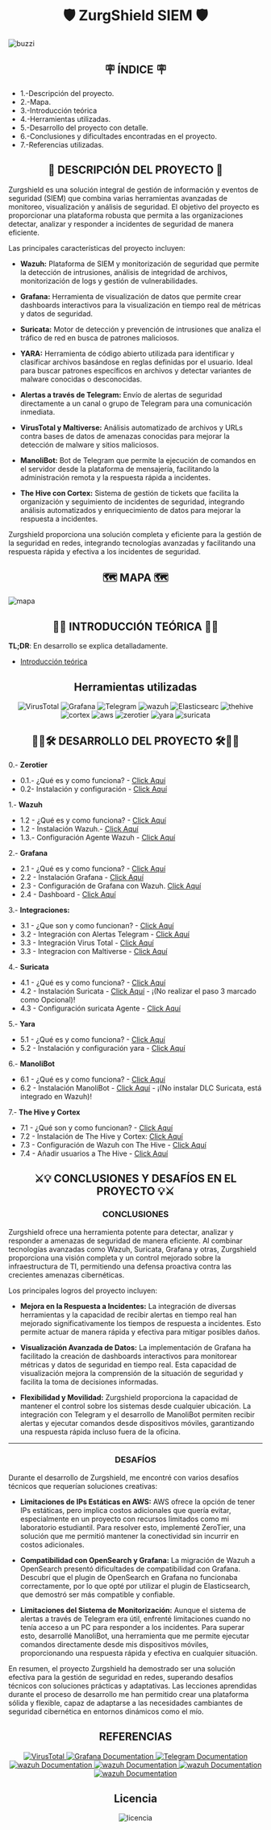 
<h1 align="center">🛡️   ZurgShield SIEM  🛡️ </h1>




![buzzi](/img/buzzi.png)

<h2 align="center"> 🪧 ÍNDICE 🪧</h2>

- 1.-Descripción del proyecto.
- 2.-Mapa.
- 3.-Introducción teórica
- 4.-Herramientas utilizadas.
- 5.-Desarrollo del proyecto con detalle.
- 6.-Conclusiones y dificultades encontradas en el proyecto.
- 7.-Referencias utilizadas.

<h2 align="center"> 📝 DESCRIPCIÓN DEL PROYECTO 📝 </h2>

Zurgshield es una solución integral de gestión de información y eventos de seguridad (SIEM) que combina varias herramientas avanzadas de monitoreo, visualización y análisis de seguridad. El objetivo del proyecto es proporcionar una plataforma robusta que permita a las organizaciones detectar, analizar y responder a incidentes de seguridad de manera eficiente.

Las principales características del proyecto incluyen:

- **Wazuh:** Plataforma de SIEM y monitorización de seguridad que permite la detección de intrusiones, análisis de integridad de archivos, monitorización de logs y gestión de vulnerabilidades.

- **Grafana:** Herramienta de visualización de datos que permite crear dashboards interactivos para la visualización en tiempo real de métricas y datos de seguridad.

- **Suricata:** Motor de detección y prevención de intrusiones que analiza el tráfico de red en busca de patrones maliciosos.

- **YARA:** Herramienta de código abierto utilizada para identificar y clasificar archivos basándose en reglas definidas por el usuario. Ideal para buscar patrones específicos en archivos y detectar variantes de malware conocidas o desconocidas. 

- **Alertas a través de Telegram:** Envío de alertas de seguridad directamente a un canal o grupo de Telegram para una comunicación inmediata.

- **VirusTotal y Maltiverse:** Análisis automatizado de archivos y URLs contra bases de datos de amenazas conocidas para mejorar la detección de malware y sitios maliciosos.

- **ManoliBot:** Bot de Telegram que permite la ejecución de comandos en el servidor desde la plataforma de mensajería, facilitando la administración remota y la respuesta rápida a incidentes.
  
- **The Hive con Cortex:** Sistema de gestión de tickets que facilita la organización y seguimiento de incidentes de seguridad, integrando análisis automatizados y enriquecimiento de datos para mejorar la respuesta a incidentes.



Zurgshield proporciona una solución completa y eficiente para la gestión de la seguridad en redes, integrando tecnologías avanzadas y facilitando una respuesta rápida y efectiva a los incidentes de seguridad.



<h2 align="center"> 🗺️ MAPA 🗺️ </h2>


![mapa](/img/mapa.png)



<h2 align="center"> 📓📌 INTRODUCCIÓN TEÓRICA 📌📓 </h2> 

**TL;DR**: En desarrollo se explica detalladamente. 

 - [Introducción teórica](/Guia/introduccionTeorica.md)

  <h2 align="center">  Herramientas utilizadas   </h2> 

  <p align="center">

  <img src="/img/telegram_icon-icons.com_72055.png" alt="VirusTotal">
  <img src="/img/grafana_logo_icon_171048.png" alt="Grafana">
  <img src="/img/virustotal_logo_icon_171247.png" alt="Telegram">
  <img src="https://github.com/wazuh/wazuh-packages/blob/4.3/stack/dashboard/base/files/etc/custom_welcome/Assets/Favicons/mstile-70x70.png" alt="wazuh">
  <img src="/img/icons8-elasticsearch-74.png" alt="Elasticsearc">
  <img src="/img/thehive_resized.png" alt="thehive">
  <img src="/img/cortex (1).svg" alt="cortex ">
  <img src="/img/icons8-aws-70.png" alt="aws ">
  <img src="/img/cortex (1).svg" alt="zerotier ">
  <img src="/img/cortex (1).svg" alt="yara ">
  <img src="/img/cortex (1).svg" alt="suricata ">

  </p>




<h2 align="center"> 📓🔌🛠️ DESARROLLO DEL PROYECTO 🛠️🔌📓 </h2>

   0.- **Zerotier**
   
   - 0.1.- ¿Qué es y como funciona? - [Click Aquí](Guia/zerotier.md)
   - 0.2- Instalación y configuración - [Click Aquí](Guia/zerotier1.md)
   
   1.- **Wazuh**

   - 1.2 - ¿Qué es y como funciona? - [Click Aquí](Guia/wazuh.md)
   - 1.2 - Instalación Wazuh.- [Click Aquí](https://documentation.wazuh.com/current/installation-guide/index.html)
   - 1.3.- Configuración Agente Wazuh - [Click Aquí](https://documentation.wazuh.com/current/installation-guide/wazuh-agent/index.html)


   2.- **Grafana** 
   
   - 2.1 - ¿Qué es y como funciona? - [Click Aquí](Guia/grafana.md)
   - 2.2 - Instalación Grafana - [Click Aquí](https://github.com/Scosrom/monitorizacion/blob/master/graf.md)
   - 2.3 - Configuración de Grafana con Wazuh. [Click Aquí](Guia/conf-graf-wazuh.md)
   - 2.4 - Dashboard - [Click Aquí](Guia/Dashboard.json)
     
   3.- **Integraciones:**

   - 3.1 - ¿Que son y como funcionan? - [Click Aquí](Guia/integraciones.md)
   - 3.2 - Integración con Alertas Telegram - [Click Aquí](Guia/conf-telegram.md)
   - 3.3 - Integración Virus Total - [Click Aquí](https://documentation.wazuh.com/current/user-manual/capabilities/malware-detection/virus-total-integration.html)
   - 3.3 - Integracion con Maltiverse - [Click Aquí](https://documentation.wazuh.com/current/user-manual/manager/manual-integration.html#maltiverse)
   
   4.- **Suricata**
   
   - 4.1 - ¿Qué es y como funciona? - [Click Aquí](Guia/suricata.md)
   - 4.2 - Instalación Suricata - [Click Aquí](https://github.com/Scosrom/Suricata-Telegram/blob/main/README.md)  - ¡(No realizar el paso 3 marcado como Opcional)!
   - 4.3 - Configuración suricata Agente - [Click Aquí](https://documentation.wazuh.com/current/proof-of-concept-guide/integrate-network-ids-suricata.html)
   
   5.- **Yara**

   - 5.1 - ¿Qué es y como funciona? - [Click Aquí](Guia/yara.md)
   - 5.2 - Instalación y configuración yara - [Click Aquí](https://documentation.wazuh.com/current/proof-of-concept-guide/detect-malware-yara-integration.html)
   
   6.- **ManoliBot**

   - 6.1 - ¿Qué es y como funciona? - [Click Aquí](Guia/manolibot.md)
   - 6.2 - Instalación ManoliBot - [Click Aquí](https://github.com/Scosrom/ManoliBot-Telegram)  - ¡(No instalar DLC Suricata, está integrado en Wazuh)!

   7.- **The Hive y Cortex**
   
   - 7.1 - ¿Qué son y como funcionan? - [Click Aquí](Guia/thehive-cortex.md)
   - 7.2 - Instalación de The Hive y Cortex: [Click Aquí](https://docs.thehive-project.org/thehive/legacy/thehive3/installation/install-guide/#docker)
   - 7.3 - Configuración de Wazuh con The Hive - [Click Aquí](https://wazuh.com/blog/using-wazuh-and-thehive-for-threat-protection-and-incident-response/)
   - 7.4 - Añadir usuarios a The Hive - [Click Aquí](https://hub.hive.app/hc/es/articles/15624489753885-A%C3%B1ade-nuevos-usuarios)

<h2 align="center"> ⚔️💡 CONCLUSIONES Y DESAFÍOS EN EL PROYECTO 💡⚔️ </h2>


<h3 align="center">  CONCLUSIONES </h3>

Zurgshield ofrece una herramienta potente para detectar, analizar y responder a amenazas de seguridad de manera eficiente. Al combinar tecnologías avanzadas como Wazuh, Suricata, Grafana y otras, Zurgshield proporciona una visión completa y un control mejorado sobre la infraestructura de TI, permitiendo una defensa proactiva contra las crecientes amenazas cibernéticas.

Los principales logros del proyecto incluyen:

- **Mejora en la Respuesta a Incidentes:** La integración de diversas herramientas y la capacidad de recibir alertas en tiempo real han mejorado significativamente los tiempos de respuesta a incidentes. Esto permite actuar de manera rápida y efectiva para mitigar posibles daños.

- **Visualización Avanzada de Datos:** La implementación de Grafana ha facilitado la creación de dashboards interactivos para monitorear métricas y datos de seguridad en tiempo real. Esta capacidad de visualización mejora la comprensión de la situación de seguridad y facilita la toma de decisiones informadas.

- **Flexibilidad y Movilidad:** Zurgshield proporciona la capacidad de mantener el control sobre los sistemas desde cualquier ubicación. La integración con Telegram y el desarrollo de ManoliBot permiten recibir alertas y ejecutar comandos desde dispositivos móviles, garantizando una respuesta rápida incluso fuera de la oficina.

---
<h3 align="center">  DESAFÍOS  </h3> 

Durante el desarrollo de Zurgshield, me encontré con varios desafíos técnicos que requerían soluciones creativas:

- **Limitaciones de IPs Estáticas en AWS:** AWS ofrece la opción de tener IPs estáticas, pero implica costos adicionales que quería evitar, especialmente en un proyecto con recursos limitados como mi laboratorio estudiantil. Para resolver esto, implementé ZeroTier, una solución que me permitió mantener la conectividad sin incurrir en costos adicionales.

- **Compatibilidad con OpenSearch y Grafana:** La migración de Wazuh a OpenSearch presentó dificultades de compatibilidad con Grafana. Descubrí que el plugin de OpenSearch en Grafana no funcionaba correctamente, por lo que opté por utilizar el plugin de Elasticsearch, que demostró ser más compatible y confiable.

- **Limitaciones del Sistema de Monitorización:** Aunque el sistema de alertas a través de Telegram era útil, enfrenté limitaciones cuando no tenía acceso a un PC para responder a los incidentes. Para superar esto, desarrollé ManoliBot, una herramienta que me permite ejecutar comandos directamente desde mis dispositivos móviles, proporcionando una respuesta rápida y efectiva en cualquier situación.

En resumen, el proyecto Zurgshield ha demostrado ser una solución efectiva para la gestión de seguridad en redes, superando desafíos técnicos con soluciones prácticas y adaptativas. Las lecciones aprendidas durante el proceso de desarrollo me han permitido crear una plataforma sólida y flexible, capaz de adaptarse a las necesidades cambiantes de seguridad cibernética en entornos dinámicos como el mío.


<h2 align="center">  REFERENCIAS   </h2> 


<p align="center">
  <a href="https://core.telegram.org/bots/api">
    <img src="/img/telegram_icon-icons.com_72055.png" alt="VirusTotal">
  </a>
 
  <a href="https://grafana.com/docs/grafana/latest/">
    <img src="/img/grafana_logo_icon_171048.png" alt="Grafana Documentation">
  </a>
  
  <a href="https://virustotal.zendesk.com/auth/v2/login/signin?return_to=https%3A%2F%2Fsupport.virustotal.com%2Fhc%2Fen-us%2Fcategories%2F360000162878-Documentation&theme=hc&locale=en-us&brand_id=209401&auth_origin=209401%2Ctrue%2Ctrue">
    <img src="/img/virustotal_logo_icon_171247.png" alt="Telegram Documentation">
  </a>

   <a href="https://documentation.wazuh.com/current/index.html">
    <img src="https://github.com/wazuh/wazuh-packages/blob/4.3/stack/dashboard/base/files/etc/custom_welcome/Assets/Favicons/mstile-70x70.png" alt="wazuh Documentation">
  </a>

  <a href="https://www.elastic.co/guide/index.html?utm_campaign=Google-B-EMEA-S-Exact&utm_content=Brand-Core-Documentation&utm_source=google&utm_medium=cpc&device=c&utm_term=elasticsearch%20docs&gad_source=1&gclid=CjwKCAjw9cCyBhBzEiwAJTUWNZthGgrAVbLvRKVWOs4oIYwnYyXwGLtc-bwDsNVoWe7kURp7-wwrVBoCdV8QAvD_BwE">
  <img src="/img/icons8-elasticsearch-74.png" alt="wazuh Documentation">
  </a>

  <a href="https://docs.thehive-project.org/">
  <img src="/img/thehive_resized.png" alt="wazuh Documentation">
  </a>

  <a href="https://docs.thehive-project.org/cortex/">
  <img src="/img/cortex (1).svg" alt="wazuh Documentation">
  </a>
  
</p>


<h2 align="center"> Licencia  </h2>

<p align="center">
  <img src="/img/88x31.png" alt="licencia">
</p>




